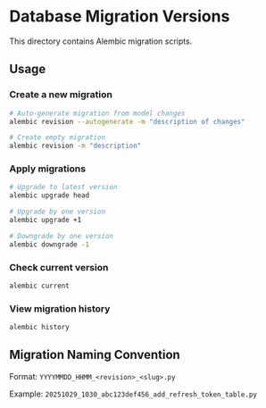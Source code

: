 # Database Migration Versions

This directory contains Alembic migration scripts.

## Usage

### Create a new migration
```bash
# Auto-generate migration from model changes
alembic revision --autogenerate -m "description of changes"

# Create empty migration
alembic revision -m "description"
```

### Apply migrations
```bash
# Upgrade to latest version
alembic upgrade head

# Upgrade by one version
alembic upgrade +1

# Downgrade by one version
alembic downgrade -1
```

### Check current version
```bash
alembic current
```

### View migration history
```bash
alembic history
```

## Migration Naming Convention

Format: `YYYYMMDD_HHMM_<revision>_<slug>.py`

Example: `20251029_1030_abc123def456_add_refresh_token_table.py`
